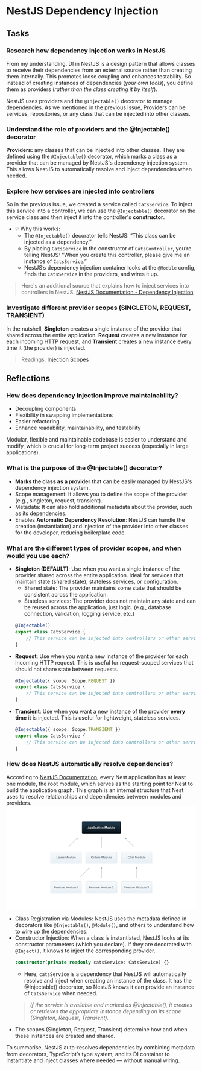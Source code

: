# NestJS Dependency Injection

## Tasks
### Research how dependency injection works in NestJS
From my understanding, DI in NestJS is a design pattern that allows classes to receive their dependencies from an external source rather than creating them internally. This promotes loose coupling and enhances testability. So instead of creating instances of dependencies (*your own tools*), you define them as providers (*rather than the class creating it by itself*).

NestJS uses providers and the `@Injectable()` decorator to manage dependencies. As we mentioned in the previous issue, Providers can be services, repositories, or any class that can be injected into other classes.

### Understand the role of providers and the @Injectable() decorator
**Providers:** any classes that can be injected into other classes. They are defined using the `@Injectable()` decorator, which marks a class as a provider that can be managed by NestJS's dependency injection system. This allows NestJS to automatically resolve and inject dependencies when needed.

### Explore how services are injected into controllers
So in the previous issue, we created a service called `CatsService`. To inject this service into a controller, we can use the `@Injectable()` decorator on the service class and then inject it into the controller's **constructor**.

- 💡 Why this works:
    - The `@Injectable()` decorator tells NestJS: “This class can be injected as a dependency.”
    - By placing `CatsService` in the constructor of `CatsController`, you’re telling NestJS: “When you create this controller, please give me an instance of `CatsService`.”
    - NestJS’s dependency injection container looks at the `@Module` config, finds the `CatsService` in the providers, and wires it up.

> Here's an additional source that explains how to inject services into controllers in NestJS: [NestJS Documentation - Dependency Injection](https://github.com/nestjs/docs.nestjs.com/blob/master/content/fundamentals/dependency-injection.md?plain=1&utm_source=chatgpt.com)

### Investigate different provider scopes (SINGLETON, REQUEST, TRANSIENT)
In the nutshell, **Singleton** creates a single instance of the provider that shared across the entire application. **Request** creates a new instance for each incoming HTTP request, and **Transient** creates a new instance every time it (the provider) is injected.

> Readings: [Injection Scopes](https://docs.nestjs.com/fundamentals/injection-scopes)

## Reflections
### How does dependency injection improve maintainability?
- Decoupling components
- Flexibility in swapping implementations
- Easier refactoring
- Enhance readability, maintainability, and testability

Modular, flexible and maintainable codebase is easier to understand and modify, which is crucial for long-term project success (especially in large applications).

### What is the purpose of the @Injectable() decorator?
- **Marks the class as a provider** that can be easily managed by NestJS's dependency injection system.
- Scope management: It allows you to define the scope of the provider (e.g., singleton, request, transient).
- Metadata: It can also hold additional metadata about the provider, such as its dependencies.
- Enables **Automatic Dependency Resolution**: NestJS can handle the creation (instantiation) and injection of the provider into other classes for the developer, reducing boilerplate code.

### What are the different types of provider scopes, and when would you use each?
- **Singleton (DEFAULT)**: Use when you want a single instance of the provider shared across the entire application. Ideal for services that maintain state (shared state), stateless services, or configuration.
    - Shared state: The provider maintains some state that should be consistent across the application.
    - Stateless services: The provider does not maintain any state and can be reused across the application, just logic. (e.g., database connection, validation, logging service, etc.)
    ``` typescript
    @Injectable()
    export class CatsService {
        // This service can be injected into controllers or other services
    }
    ```
- **Request**: Use when you want a new instance of the provider for each incoming HTTP request. This is useful for request-scoped services that should not share state between requests.
    ``` typescript
    @Injectable({ scope: Scope.REQUEST })
    export class CatsService {
        // This service can be injected into controllers or other services
    }
    ```
- **Transient**: Use when you want a new instance of the provider **every time** it is injected. This is useful for lightweight, stateless services.
    ``` typescript
    @Injectable({ scope: Scope.TRANSIENT })
    export class CatsService {
        // This service can be injected into controllers or other services
    }
    ``` 

### How does NestJS automatically resolve dependencies?
According to [NestJS Documentation](https://docs.nestjs.com/modules), every Nest application has at least one module, the root module, which serves as the starting point for Nest to build the application graph. This graph is an internal structure that Nest uses to resolve relationships and dependencies between modules and providers.
![NestJS module graph](image.png)

- Class Registration via Modules: NestJS uses the metadata defined in decorators like `@Injectable()`, `@Module()`, and others to understand how to wire up the dependencies.
- Constructor Injection: When a class is instantiated, NestJS looks at its constructor parameters (which you declare). If they are decorated with `@Inject()`, it knows to inject the corresponding provider.
    ```typescript
    constructor(private readonly catsService: CatsService) {}
    ```
    - Here, `catsService` is a dependency that NestJS will automatically resolve and inject when creating an instance of the class. It has the @Injectable() decorator, so NestJS knows it can provide an instance of `CatsService` when needed. 
    > *If the service is available and marked as @Injectable(), it creates or retrieves the appropriate instance depending on its scope (Singleton, Request, Transient).*
- The scopes (Singleton, Request, Transient) determine how and when these instances are created and shared.

To summarise, NestJS auto-resolves dependencies by combining metadata from decorators, TypeScript’s type system, and its DI container to instantiate and inject classes where needed — without manual wiring.
